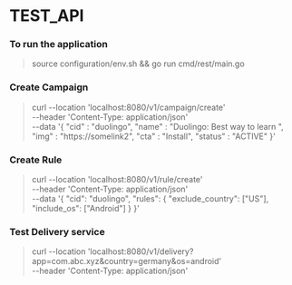 # TEST_API

### To run the application
> source configuration/env.sh && go run cmd/rest/main.go 

### Create Campaign
> curl --location 'localhost:8080/v1/campaign/create' \
--header 'Content-Type: application/json' \
--data '{
    "cid" : "duolingo",
    "name" : "Duolingo: Best way to learn ", 
    "img" : "https://somelink2", 
    "cta" : "Install",
    "status" : "ACTIVE"
}'

### Create Rule
> curl --location 'localhost:8080/v1/rule/create' \
--header 'Content-Type: application/json' \
--data '{
  "cid": "duolingo",
  "rules": {
    "exclude_country": ["US"],
    "include_os": ["Android"]
  }
}'

### Test Delivery service
> curl --location 'localhost:8080/v1/delivery?app=com.abc.xyz&country=germany&os=android' \
--header 'Content-Type: application/json'